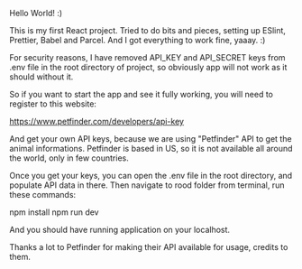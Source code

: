 Hello World! :)

This is my first React project. Tried to do bits and pieces, setting up ESlint, Prettier, Babel and Parcel. And I got everything to work fine, yaaay. :)

For security reasons, I have removed API_KEY and API_SECRET keys from .env file in the root directory of project, so obviously app will not work as it should without it.

So if you want to start the app and see it fully working, you will need to register to this website:

https://www.petfinder.com/developers/api-key

And get your own API keys, because we are using "Petfinder" API to get the animal informations. Petfinder is based in US, so it is not available all around the world, only in few countries.

Once you get your keys, you can open the .env file in the root directory, and populate API data in there.
Then navigate to rood folder from terminal, run these commands:

npm install
npm run dev

And you should have running application on your localhost.

Thanks a lot to Petfinder for making their API available for usage, credits to them.
